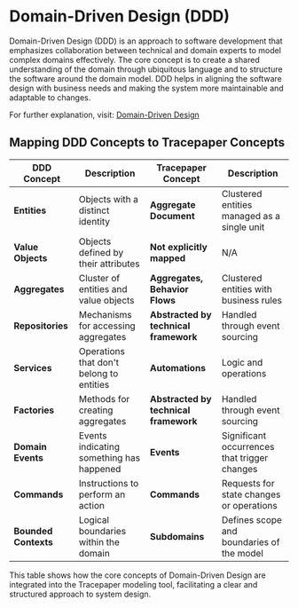 # Domain-Driven Design (DDD)

Domain-Driven Design (DDD) is an approach to software development that emphasizes collaboration between technical and
domain experts to model complex domains effectively. The core concept is to create a shared understanding of the domain
through ubiquitous language and to structure the software around the domain model. DDD helps in aligning the software
design with business needs and making the system more maintainable and adaptable to changes.

For further explanation, visit: [Domain-Driven Design](https://en.wikipedia.org/wiki/Domain-driven_design)

## Mapping DDD Concepts to Tracepaper Concepts

| **DDD Concept**      | **Description**                             | **Tracepaper Concept**       | **Description**                             |
|----------------------|---------------------------------------------|------------------------------|---------------------------------------------|
| **Entities**         | Objects with a distinct identity            | **Aggregate Document**       | Clustered entities managed as a single unit |
| **Value Objects**    | Objects defined by their attributes         | **Not explicitly mapped**    | N/A                                         |
| **Aggregates**       | Cluster of entities and value objects       | **Aggregates, Behavior Flows**| Clustered entities with business rules      |
| **Repositories**     | Mechanisms for accessing aggregates         | **Abstracted by technical framework** | Handled through event sourcing             |
| **Services**         | Operations that don't belong to entities    | **Automations**              | Logic and operations                        |
| **Factories**        | Methods for creating aggregates             | **Abstracted by technical framework** | Handled through event sourcing             |
| **Domain Events**    | Events indicating something has happened    | **Events**                   | Significant occurrences that trigger changes|
| **Commands**         | Instructions to perform an action           | **Commands**                 | Requests for state changes or operations    |
| **Bounded Contexts** | Logical boundaries within the domain        | **Subdomains**               | Defines scope and boundaries of the model   |

This table shows how the core concepts of Domain-Driven Design are integrated into the Tracepaper modeling tool, 
facilitating a clear and structured approach to system design.